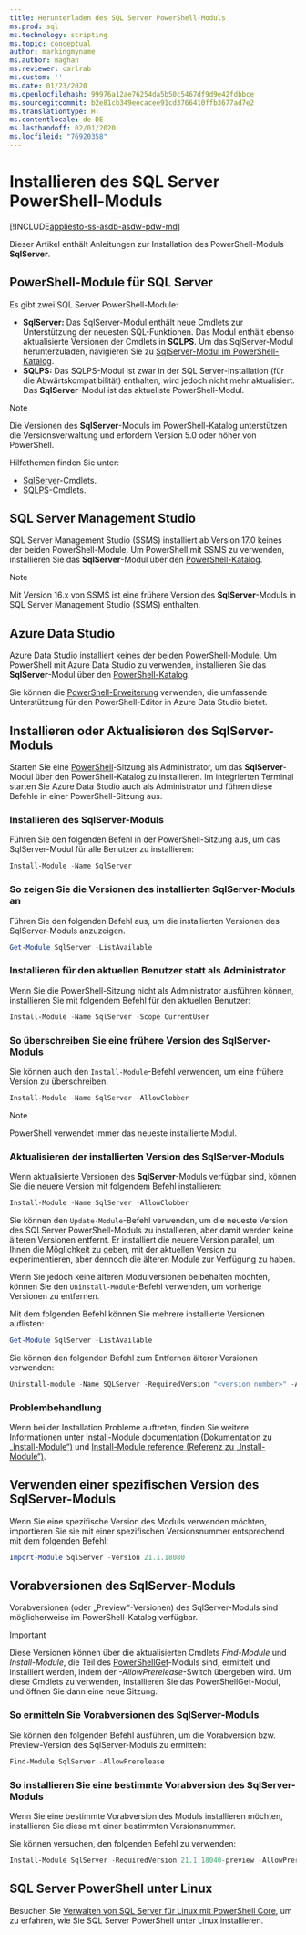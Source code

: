 ```yaml
---
title: Herunterladen des SQL Server PowerShell-Moduls
ms.prod: sql
ms.technology: scripting
ms.topic: conceptual
author: markingmyname
ms.author: maghan
ms.reviewer: carlrab
ms.custom: ''
ms.date: 01/23/2020
ms.openlocfilehash: 99976a12ae76254da5b50c5467df9d9e42fdbbce
ms.sourcegitcommit: b2e81cb349eecacee91cd3766410ffb3677ad7e2
ms.translationtype: HT
ms.contentlocale: de-DE
ms.lasthandoff: 02/01/2020
ms.locfileid: "76920358"
---
```

# <a name="install-the-sql-server-powershell-module"></a>Installieren des SQL Server PowerShell-Moduls

[!INCLUDE[appliesto-ss-asdb-asdw-pdw-md](../includes/appliesto-ss-asdb-asdw-pdw-md.md)]

Dieser Artikel enthält Anleitungen zur Installation des PowerShell-Moduls **SqlServer**.

## <a name="powershell-modules-for-sql-server"></a>PowerShell-Module für SQL Server

Es gibt zwei SQL Server PowerShell-Module:

- **SqlServer:** Das SqlServer-Modul enthält neue Cmdlets zur Unterstützung der neuesten SQL-Funktionen. Das Modul enthält ebenso aktualisierte Versionen der Cmdlets in **SQLPS**. Um das SqlServer-Modul herunterzuladen, navigieren Sie zu [SqlServer-Modul im PowerShell-Katalog](https://www.powershellgallery.com/packages/Sqlserver).
- **SQLPS:** Das SQLPS-Modul ist zwar in der SQL Server-Installation (für die Abwärtskompatibilität) enthalten, wird jedoch nicht mehr aktualisiert. Das **SqlServer**-Modul ist das aktuellste PowerShell-Modul.

> [!NOTE]
> Die Versionen des **SqlServer**-Moduls im PowerShell-Katalog unterstützen die Versionsverwaltung und erfordern Version 5.0 oder höher von PowerShell.

Hilfethemen finden Sie unter:

- [SqlServer](https://docs.microsoft.com/powershell/module/sqlserver)-Cmdlets.
- [SQLPS](https://docs.microsoft.com/powershell/module/sqlps)-Cmdlets.

## <a name="sql-server-management-studio"></a>SQL Server Management Studio

SQL Server Management Studio (SSMS) installiert ab Version 17.0 keines der beiden PowerShell-Module. Um PowerShell mit SSMS zu verwenden, installieren Sie das **SqlServer**-Modul über den [PowerShell-Katalog](https://www.powershellgallery.com/packages/Sqlserver).

> [!NOTE]
> Mit Version 16.x von SSMS ist eine frühere Version des **SqlServer**-Moduls in SQL Server Management Studio (SSMS) enthalten.

## <a name="azure-data-studio"></a>Azure Data Studio

Azure Data Studio installiert keines der beiden PowerShell-Module. Um PowerShell mit Azure Data Studio zu verwenden, installieren Sie das **SqlServer**-Modul über den [PowerShell-Katalog](https://www.powershellgallery.com/packages/Sqlserver).

Sie können die [PowerShell-Erweiterung](../azure-data-studio/powershell-extension.md) verwenden, die umfassende Unterstützung für den PowerShell-Editor in Azure Data Studio bietet.

## <a name="installing-or-updating-the-sqlserver-module"></a>Installieren oder Aktualisieren des SqlServer-Moduls

Starten Sie eine [PowerShell](https://docs.microsoft.com/powershell/scripting/powershell-scripting)-Sitzung als Administrator, um das **SqlServer**-Modul über den PowerShell-Katalog zu installieren. Im integrierten Terminal starten Sie Azure Data Studio auch als Administrator und führen diese Befehle in einer PowerShell-Sitzung aus.

### <a name="install-the-sqlserver-module"></a>Installieren des SqlServer-Moduls

Führen Sie den folgenden Befehl in der PowerShell-Sitzung aus, um das SqlServer-Modul für alle Benutzer zu installieren:

```powershell
Install-Module -Name SqlServer
```

### <a name="to-view-the-versions-of-the-sqlserver-module-installed"></a>So zeigen Sie die Versionen des installierten SqlServer-Moduls an

Führen Sie den folgenden Befehl aus, um die installierten Versionen des SqlServer-Moduls anzuzeigen.

```powershell
Get-Module SqlServer -ListAvailable
```

### <a name="install-for-the-current-user-rather-than-as-an-administrator"></a>Installieren für den aktuellen Benutzer statt als Administrator

Wenn Sie die PowerShell-Sitzung nicht als Administrator ausführen können, installieren Sie mit folgendem Befehl für den aktuellen Benutzer:

```powershell
Install-Module -Name SqlServer -Scope CurrentUser
```

### <a name="to-overwrite-a-previous-version-of-the-sqlserver-module"></a>So überschreiben Sie eine frühere Version des SqlServer-Moduls

Sie können auch den `Install-Module`-Befehl verwenden, um eine frühere Version zu überschreiben.

```powershell
Install-Module -Name SqlServer -AllowClobber
```

> [!Note]
> PowerShell verwendet immer das neueste installierte Modul.

### <a name="update-the-installed-version-of-the-sqlserver-module"></a>Aktualisieren der installierten Version des SqlServer-Moduls

Wenn aktualisierte Versionen des **SqlServer**-Moduls verfügbar sind, können Sie die neuere Version mit folgendem Befehl installieren:

```powershell
Install-Module -Name SqlServer -AllowClobber
```

Sie können den `Update-Module`-Befehl verwenden, um die neueste Version des SQLServer PowerShell-Moduls zu installieren, aber damit werden keine älteren Versionen entfernt. Er installiert die neuere Version parallel, um Ihnen die Möglichkeit zu geben, mit der aktuellen Version zu experimentieren, aber dennoch die älteren Module zur Verfügung zu haben.

Wenn Sie jedoch keine älteren Modulversionen beibehalten möchten, können Sie den `Uninstall-Module`-Befehl verwenden, um vorherige Versionen zu entfernen.

Mit dem folgenden Befehl können Sie mehrere installierte Versionen auflisten:

```powershell
Get-Module SqlServer -ListAvailable
```

Sie können den folgenden Befehl zum Entfernen älterer Versionen verwenden:

```powershell
Uninstall-module -Name SQLServer -RequiredVersion "<version number>" -AllowClobber
```

### <a name="troubleshooting"></a>Problembehandlung

Wenn bei der Installation Probleme auftreten, finden Sie weitere Informationen unter [Install-Module documentation (Dokumentation zu „Install-Module“)](https://www.powershellgallery.com/packages/PowerShellGet/2.2.1) und [Install-Module reference (Referenz zu „Install-Module“)](https://docs.microsoft.com/powershell/module/powershellget/Install-Module).

## <a name="using-a-specific-version-of-the-sqlserver-module"></a>Verwenden einer spezifischen Version des SqlServer-Moduls

Wenn Sie eine spezifische Version des Moduls verwenden möchten, importieren Sie sie mit einer spezifischen Versionsnummer entsprechend mit dem folgenden Befehl:

```powershell
Import-Module SqlServer -Version 21.1.18080
```

## <a name="pre-release-versions-of-the-sqlserver-module"></a>Vorabversionen des SqlServer-Moduls

Vorabversionen (oder „Preview“-Versionen) des SqlServer-Moduls sind möglicherweise im PowerShell-Katalog verfügbar.

> [!IMPORTANT]
> Diese Versionen können über die aktualisierten Cmdlets *Find-Module* und *Install-Module*, die Teil des [PowerShellGet](https://www.powershellgallery.com/packages/PowerShellGet)-Moduls sind, ermittelt und installiert werden, indem der *-AllowPrerelease*-Switch übergeben wird. Um diese Cmdlets zu verwenden, installieren Sie das PowerShellGet-Modul, und öffnen Sie dann eine neue Sitzung.

### <a name="to-discover-pre-release-versions-of-the-sqlserver-module"></a>So ermitteln Sie Vorabversionen des SqlServer-Moduls

Sie können den folgenden Befehl ausführen, um die Vorabversion bzw. Preview-Version des SqlServer-Moduls zu ermitteln:

```powershell
Find-Module SqlServer -AllowPrerelease
```

### <a name="to-install-a-specific-pre-release-version-of-the-sqlserver-module"></a>So installieren Sie eine bestimmte Vorabversion des SqlServer-Moduls

Wenn Sie eine bestimmte Vorabversion des Moduls installieren möchten, installieren Sie diese mit einer bestimmten Versionsnummer.

Sie können versuchen, den folgenden Befehl zu verwenden:

```powershell
Install-Module SqlServer -RequiredVersion 21.1.18040-preview -AllowPrerelease
```

## <a name="sql-server-powershell-on-linux"></a>SQL Server PowerShell unter Linux

Besuchen Sie [Verwalten von SQL Server für Linux mit PowerShell Core](../linux/sql-server-linux-manage-powershell-core.md), um zu erfahren, wie Sie SQL Server PowerShell unter Linux installieren.
